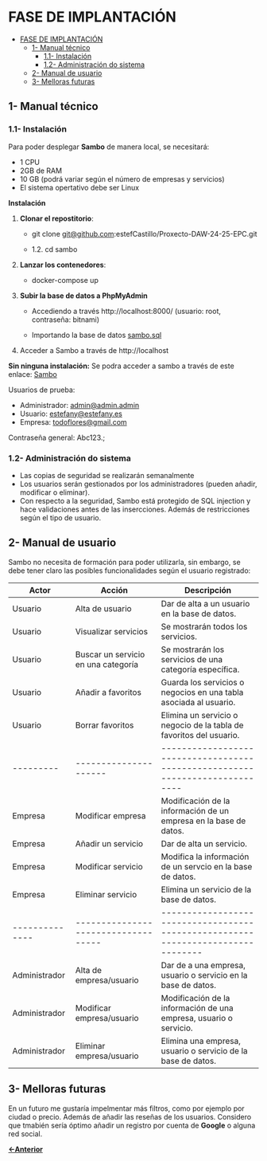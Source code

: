 # FASE DE IMPLANTACIÓN

- [FASE DE IMPLANTACIÓN](#fase-de-implantación)
  - [1- Manual técnico](#1--manual-técnico)
    - [1.1- Instalación](#11--instalación)
    - [1.2- Administración do sistema](#12--administración-do-sistema)
  - [2- Manual de usuario](#2--manual-de-usuario)
  - [3- Melloras futuras](#3--melloras-futuras)

## 1- Manual técnico

### 1.1- Instalación

Para poder desplegar **Sambo** de manera local, se necesitará:
- 1 CPU
- 2GB de RAM
- 10 GB (podrá variar según el número de empresas y servicios)
- El sistema opertativo debe ser Linux

**Instalación**
1. **Clonar el repostitorio**: 
    - git clone git@github.com:estefCastillo/Proxecto-DAW-24-25-EPC.git

    - 1.2. cd sambo

2. **Lanzar los contenedores**:
    - docker-compose up

3. **Subir la base de datos a PhpMyAdmin**

    - Accediendo a través http://localhost:8000/ (usuario: root, contraseña: bitnami)

    - Importando la base de datos [sambo.sql](../../sambo/sql/sambo.sql)

4. Acceder a Sambo a través de http://localhost

**Sin ninguna instalación:**
Se podra acceder a sambo a través de este enlace: [Sambo](https://purple-reindeer-599669.hostingersite.com/)

Usuarios de prueba:
- Administrador: admin@admin.admin
- Usuario: estefany@estefany.es
- Empresa: todoflores@gmail.com

Contraseña general: Abc123.;


### 1.2- Administración do sistema

- Las copias de seguridad se realizarán semanalmente
- Los usuarios serán gestionados por los administradores (pueden añadir, modificar o eliminar).
- Con respecto a la seguridad, Sambo está protegido de SQL injection y hace validaciones antes de las insercciones. Además de restricciones según el tipo de usuario. 

## 2- Manual de usuario

Sambo no necesita de formación para poder utilizarla, sin embargo, se debe tener claro las posibles funcionalidades según el usuario registrado:

| Actor   | Acción                          | Descripción                                                                 |
|---------|----------------------------------|-----------------------------------------------------------------------------|
| Usuario | Alta de usuario                 | Dar de alta a un usuario en la base de datos.                              |
| Usuario | Visualizar servicios            | Se mostrarán todos los servicios.                                          |
| Usuario | Buscar un servicio en una categoría | Se mostrarán los servicios de una categoría específica.                |
| Usuario | Añadir a favoritos              | Guarda los servicios o negocios en una tabla asociada al usuario.          |
| Usuario | Borrar favoritos                | Elimina un servicio o negocio de la tabla de favoritos del usuario.        |
|---------|---------------------|----------------------------------------------------------------------------|
| Empresa | Modificar empresa   | Modificación de la información de un empresa en la base de datos.         |
| Empresa | Añadir un servicio  | Dar de alta un servicio.                                                  |
| Empresa | Modificar servicio  | Modifica la información de un servcio en la base de datos.               |
| Empresa | Eliminar servicio   | Elimina un servicio de la base de datos.                                  |
|--------------|-----------------------------------|--------------------------------------------------------------------------------|
| Administrador | Alta de empresa/usuario | Dar de a una empresa, usuario o servicio en la base de datos.               |
| Administrador | Modificar empresa/usuario | Modificación de la información de una empresa, usuario o servicio.             |
| Administrador | Eliminar empresa/usuario | Elimina una empresa, usuario o servicio de la base de datos.                   |

## 3- Melloras futuras

En un futuro me gustaría impelmentar más filtros, como por ejemplo por ciudad o precio. Además de añadir las reseñas de los usuarios. Considero que tmabién sería óptimo añadir un registro por cuenta de **Google** o alguna red social.

[**<-Anterior**](../../README.md)